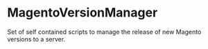 MagentoVersionManager
=====================

Set of self contained scripts to manage the release of new Magento versions to a server.
